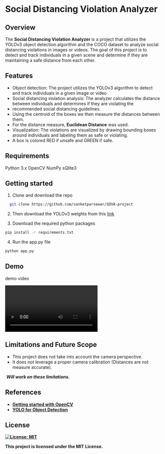# Social Distancing Violation Analyzer

## Overview

The <b> Social Distancing Violation Analyzer </b> is a project that utilizes the YOLOv3 object detection algorithm and the COCO dataset to analyze social distancing violations in images or videos. The goal of this project is to detect and track individuals in a given scene and determine if they are maintaining a safe distance from each other.


## Features

<ul>
  <li>Object detection: The project utilizes the YOLOv3 algorithm to detect and track individuals in a given image or video</li>
  <li>Social distancing violation analysis: The analyzer calculates the distance between individuals and determines if they are violating the </li>
  <li>recommended social distancing guidelines.</li>
  <li>Using the centroid of the boxes we then measure the distances between them.</li>
  <li>For the distance measure, <b>Euclidean Distance</b> was used.</li>
  <li>Visualization: The violations are visualized by drawing bounding boxes around individuals and labeling them as safe or violating.</li>
  <li>A box is colored RED if unsafe and GREEN if safe.</li>
</ul>

## Requirements
Python 3.x
OpenCV
NumPy
sQlite3

## Getting started

1. Clone and download the repo
```bash
  git clone https://github.com/sanketparsewar/SDVA-project 
```

2. Then download the YOLOv3 weights from this <a href="https://pjreddie.com/media/files/yolov3.weights">link</a>

3. Download the required python packages
```bash
pip install -r requirements.txt
```

4. Run the app.py file
```bash
python app.py
```

## Demo

demo video

![](demoVideo/output-demo.mp4)

## Limitations and Future Scope

<ul>
  <li>This project does not take into account the camera perspective.</li>
  <li>It does not leverage a proper camera calibration (Distances are not measure accurate).</li>
</ul>

&nbsp;<b><i>Will work on these limitations.</i><b>

## References

<ul>
  <li><a href="https://www.pyimagesearch.com/start-here/">Getting started with OpenCV</a></li>
  <li><a href="https://pjreddie.com/darknet/yolo/">YOLO for Object Detection</a></li>
</ul>

## License

[![License: MIT](https://img.shields.io/badge/License-MIT-yellow.svg)](https://opensource.org/licenses/MIT)

This project is licensed under the MIT License.

